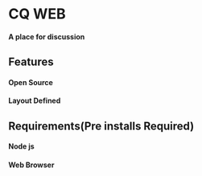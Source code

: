 # CQ WEB
#### A place for discussion


## Features
#### Open Source
#### Layout Defined

## Requirements(Pre installs Required)
#### Node js
#### Web Browser
